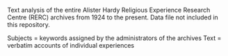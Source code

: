 Text analysis of the entire Alister Hardy Religious Experience Research Centre (RERC) archives from 1924 to the present.
Data file not included in this repository.

Subjects = keywords assigned by the administrators of the archives
Text = verbatim accounts of individual experiences
